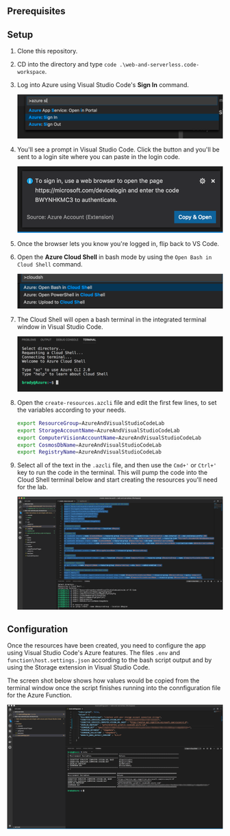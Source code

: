 ## Prerequisites

## Setup

1. Clone this repository.
1. CD into the directory and type `code .\web-and-serverless.code-workspace`.
1. Log into Azure using Visual Studio Code's **Sign In** command. 

    ![Sign In](media/azure-sign-in.png)

1. You'll see a prompt in Visual Studio Code. Click the button and you'll be sent to a login site where you can paste in the login code. 

    ![Copy and Open](media/copy-and-open.png)

1. Once the browser lets you know you're logged in, flip back to VS Code. 

1. Open the **Azure Cloud Shell** in bash mode by using the `Open Bash in Cloud Shell` command. 

    ![Cloud Shell](media/cloud-shell.png)

1. The Cloud Shell will open a bash terminal in the integrated terminal window in Visual Studio Code. 

    ![Cloud Shell Terminal](media/terminal.png)

1. Open the `create-resources.azcli` file and edit the first few lines, to set the variables according to your needs. 

    ```bash
    export ResourceGroup=AzureAndVisualStudioCodeLab
    export StorageAccountName=AzureAndVisualStudioCodeLab
    export ComputerVisionAccountName=AzureAndVisualStudioCodeLab
    export CosmosDbName=AzureAndVisualStudioCodeLab
    export RegistryName=AzureAndVisualStudioCodeLab
    ```

1. Select all of the text in the `.azcli` file, and then use the `Cmd+'` or `Ctrl+'` key to run the code in the terminal. This will pump the code into the Cloud Shell terminal below and start creating the resources you'll need for the lab. 

    ![Setup runnning](media/az-script-running.png)


## Configuration

Once the resources have been created, you need to configure the app using Visual Studio Code's Azure features. The files `.env` and `function\host.settings.json` according to the bash script output and by using the Storage extension in Visual Studio Code. 

The screen shot below shows how values would be copied from the terminal window once the script finishes running into the connfiguration file for the Azure Function. 

![Configuring](media/script-ended.png)